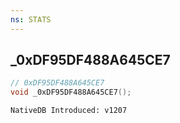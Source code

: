 ```yaml
---
ns: STATS
---
```

## _0xDF95DF488A645CE7

```c
// 0xDF95DF488A645CE7
void _0xDF95DF488A645CE7();
```

```
NativeDB Introduced: v1207
```

